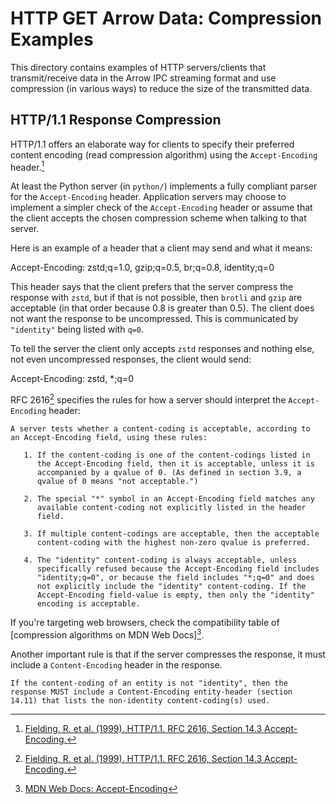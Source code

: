 <!---
  Licensed to the Apache Software Foundation (ASF) under one
  or more contributor license agreements.  See the NOTICE file
  distributed with this work for additional information
  regarding copyright ownership.  The ASF licenses this file
  to you under the Apache License, Version 2.0 (the
  "License"); you may not use this file except in compliance
  with the License.  You may obtain a copy of the License at

    http://www.apache.org/licenses/LICENSE-2.0

  Unless required by applicable law or agreed to in writing,
  software distributed under the License is distributed on an
  "AS IS" BASIS, WITHOUT WARRANTIES OR CONDITIONS OF ANY
  KIND, either express or implied.  See the License for the
  specific language governing permissions and limitations
  under the License.
-->

# HTTP GET Arrow Data: Compression Examples

This directory contains examples of HTTP servers/clients that transmit/receive data in the Arrow IPC streaming format and use compression (in various ways) to reduce the size of the transmitted data.

## HTTP/1.1 Response Compression

HTTP/1.1 offers an elaborate way for clients to specify their preferred
content encoding (read compression algorithm) using the `Accept-Encoding`
header.[^1]

At least the Python server (in `python/`)  implements a fully compliant
parser for the `Accept-Encoding` header. Application servers may choose
to implement a simpler check of the `Accept-Encoding` header or assume
that the client accepts the chosen compression scheme when talking
to that server.

Here is an example of a header that a client may send and what it means:

   Accept-Encoding: zstd;q=1.0, gzip;q=0.5, br;q=0.8, identity;q=0

This header says that the client prefers that the server compress the
response with `zstd`, but if that is not possible, then `brotli` and `gzip`
are acceptable (in that order because 0.8 is greater than 0.5). The client
does not want the response to be uncompressed. This is communicated by
`"identity"` being listed with `q=0`.

To tell the server the client only accepts `zstd` responses and nothing
else, not even uncompressed responses, the client would send:

   Accept-Encoding: zstd, *;q=0

RFC 2616[^1] specifies the rules for how a server should interpret the
`Accept-Encoding` header:

    A server tests whether a content-coding is acceptable, according to
    an Accept-Encoding field, using these rules:

       1. If the content-coding is one of the content-codings listed in
          the Accept-Encoding field, then it is acceptable, unless it is
          accompanied by a qvalue of 0. (As defined in section 3.9, a
          qvalue of 0 means "not acceptable.")

       2. The special "*" symbol in an Accept-Encoding field matches any
          available content-coding not explicitly listed in the header
          field.

       3. If multiple content-codings are acceptable, then the acceptable
          content-coding with the highest non-zero qvalue is preferred.

       4. The "identity" content-coding is always acceptable, unless
          specifically refused because the Accept-Encoding field includes
          "identity;q=0", or because the field includes "*;q=0" and does
          not explicitly include the "identity" content-coding. If the
          Accept-Encoding field-value is empty, then only the "identity"
          encoding is acceptable.

If you're targeting web browsers, check the compatibility table of [compression
algorithms on MDN Web Docs][^2].

Another important rule is that if the server compresses the response, it
must include a `Content-Encoding` header in the response.

    If the content-coding of an entity is not "identity", then the
    response MUST include a Content-Encoding entity-header (section
    14.11) that lists the non-identity content-coding(s) used.


[^1]: [Fielding, R. et al. (1999). HTTP/1.1. RFC 2616, Section 14.3 Accept-Encoding.](https://www.rfc-editor.org/rfc/rfc2616#section-14.3)
[^2]: [MDN Web Docs: Accept-Encoding](https://developer.mozilla.org/en-US/docs/Web/HTTP/Headers/Content-Encoding#browser_compatibility)

